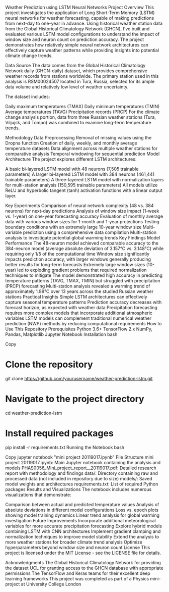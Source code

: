 Weather Prediction using LSTM Neural Networks
Project Overview
This project investigates the application of Long Short-Term Memory (LSTM) neural networks for weather forecasting, capable of making predictions from next-day to one-year in advance. Using historical weather station data from the Global Historical Climatology Network (GHCN), I've built and evaluated various LSTM model configurations to understand the impact of window size and neuron count on prediction accuracy. The project demonstrates how relatively simple neural network architectures can effectively capture weather patterns while providing insights into potential climate change trends.

Data Source
The data comes from the Global Historical Climatology Network daily (GHCN-daily) dataset, which provides comprehensive weather records from stations worldwide. The primary station used in this analysis is RSM00024507 located in Tura, Russia, selected for its ample data volume and relatively low level of weather uncertainty.

The dataset includes:

Daily maximum temperatures (TMAX)
Daily minimum temperatures (TMIN)
Average temperatures (TAVG)
Precipitation records (PRCP)
For the climate change analysis portion, data from three Russian weather stations (Tura, Viljujsk, and Tompo) was combined to examine long-term temperature trends.

Methodology
Data Preprocessing
Removal of missing values using the Dropna function
Creation of daily, weekly, and monthly average temperature datasets
Data alignment across multiple weather stations for comparative analysis
Temporal windowing for sequential prediction
Model Architecture
The project explores different LSTM architectures:

A basic bi-layered LSTM model with 48 neurons (7,505 trainable parameters)
A larger bi-layered LSTM model with 384 neurons (461,441 trainable parameters)
A three-layered LSTM model with normalization layers for multi-station analysis (150,595 trainable parameters)
All models utilize ReLU and hyperbolic tangent (tanh) activation functions with a linear output layer.

Key Experiments
Comparison of neural network complexity (48 vs. 384 neurons) for next-day predictions
Analysis of window size impact (1-week vs. 1-year) on one-year forecasting accuracy
Evaluation of monthly average data with various window sizes for 1-month and 1-year projections
Testing boundary conditions with an extremely large 10-year window size
Multi-variable prediction using a comprehensive data compilation
Multi-station analysis to investigate potential global warming trends
Key Findings
Model Performance
The 48-neuron model achieved comparable accuracy to the 384-neuron model (average absolute deviation of 3.157°C vs. 3.148°C) while requiring only 1/5 of the computational time
Window size significantly impacts prediction accuracy, with larger windows generally producing better results for long-term forecasts
Extremely large window sizes (10-year) led to exploding gradient problems that required normalization techniques to mitigate
The model demonstrated high accuracy in predicting temperature patterns (TAVG, TMAX, TMIN) but struggled with precipitation (PRCP) forecasting
Multi-station analysis revealed a warming trend of approximately 1.99°C over 13 years across the studied Russian weather stations
Practical Insights
Simple LSTM architectures can effectively capture seasonal temperature patterns
Prediction accuracy decreases with forecast horizon, as expected with weather data
Precipitation forecasting requires more complex models that incorporate additional atmospheric variables
LSTM models can complement traditional numerical weather prediction (NWP) methods by reducing computational requirements
How to Use This Repository
Prerequisites
Python 3.6+
TensorFlow 2.x
NumPy, Pandas, Matplotlib
Jupyter Notebook
Installation
bash

Copy
# Clone the repository
git clone https://github.com/yourusername/weather-prediction-lstm.git

# Navigate to the project directory
cd weather-prediction-lstm

# Install required packages
pip install -r requirements.txt
Running the Notebook
bash

Copy
jupyter notebook "mini project 20119017.ipynb"
File Structure
mini project 20119017.ipynb: Main Jupyter notebook containing the analysis and models
PHAS0056_Mini_project_report__20119017.pdf: Detailed research report with methodology and findings
data/: Directory containing raw and processed data (not included in repository due to size)
models/: Saved model weights and architectures
requirements.txt: List of required Python packages
Results and Visualizations
The notebook includes numerous visualizations that demonstrate:

Comparison between actual and predicted temperature values
Analysis of absolute deviations in different model configurations
Loss vs. epoch plots showing model training dynamics
Linear trend analysis for global warming investigation
Future Improvements
Incorporate additional meteorological variables for more accurate precipitation forecasting
Explore hybrid models combining LSTM with CNN architectures
Implement gradient clamping and normalization techniques to improve model stability
Extend the analysis to more weather stations for broader climate trend analysis
Optimize hyperparameters beyond window size and neuron count
License
This project is licensed under the MIT License - see the LICENSE file for details.

Acknowledgments
The Global Historical Climatology Network for providing the dataset
UCL for granting access to the GHCN database with appropriate permissions
The TensorFlow and Keras teams for their excellent deep learning frameworks
This project was completed as part of a Physics mini-project at University College London
